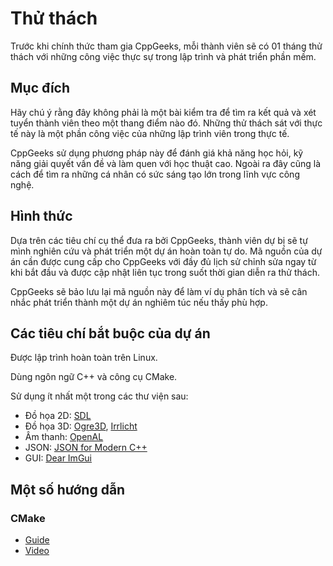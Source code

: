 # Thử thách 
Trước khi chính thức tham gia CppGeeks, mỗi thành viên sẽ có 01 tháng thử thách với những công việc thực sự trong lập trình và phát triển phần mềm.

## Mục đích
Hãy chú ý rằng đây không phải là một bài kiểm tra để tìm ra kết quả và xét tuyển thành viên theo một thang điểm nào đó.
Những thử thách sát với thực tế này là một phần công việc của những lập trình viên trong thực tế.

CppGeeks sử dụng phương pháp này để đánh giá khả năng học hỏi, kỹ năng giải quyết vấn đề và làm quen với học thuật cao. Ngoài ra đây cũng là cách để  tìm ra những cá nhân có sức sáng tạo lớn trong lĩnh vực công nghệ.

## Hình thức
Dựa trên các tiêu chí cụ thể đưa ra bởi CppGeeks, thành viên dự bị sẽ tự mình nghiên cứu và phát triển một dự án hoàn toàn tự do.
Mã nguồn của dự án cần được cung cấp cho CppGeeks với đầy đủ lịch sử chỉnh sửa ngay từ khi bắt đầu và được cập nhật liên tục trong suốt thời gian diễn ra thử thách.

CppGeeks sẽ bảo lưu lại mã nguồn này để làm ví dụ phân tích và sẽ cân nhắc phát triển thành một dự án nghiêm túc nếu thấy phù hợp.

## Các tiêu chí bắt buộc của dự án
Được lập trình hoàn toàn trên Linux.

Dùng ngôn ngữ C++ và công cụ CMake.

Sử dụng ít nhất một trong các thư viện sau:
- Đồ họa 2D: [SDL](https://www.libsdl.org/)
- Đồ họa 3D: [Ogre3D](https://www.ogre3d.org/), [Irrlicht](http://irrlicht.sourceforge.net/)
- Âm thanh: [OpenAL](http://www.openal-soft.org/)
- JSON: [JSON for Modern C++](https://nlohmann.github.io/json/)
- GUI: [Dear ImGui](https://github.com/ocornut/imgui)

## Một số hướng dẫn

### CMake
- [Guide](https://cliutils.gitlab.io/modern-cmake/)
- [Video](https://www.youtube.com/playlist?list=PLK6MXr8gasrGmIiSuVQXpfFuE1uPT615s)

